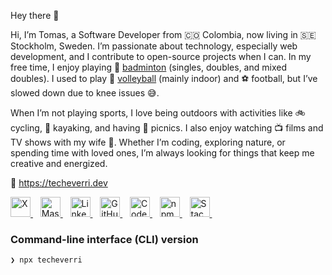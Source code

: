 Hey there 👋

Hi, I’m Tomas, a Software Developer from 🇨🇴 Colombia, now living in 🇸🇪
Stockholm, Sweden. I’m passionate about technology, especially web development,
and I contribute to open-source projects when I can. In my free time, I enjoy
playing 🏸
[badminton](https://badmintonsweden.tournamentsoftware.com/player-profile/c51332aa-ffdc-47aa-9d28-281ed4108d03)
(singles, doubles, and mixed doubles). I used to play 🏐
[volleyball](https://kthvolleyball.com/) (mainly indoor) and ⚽️ football, but
I’ve slowed down due to knee issues 😅.

When I’m not playing sports, I love being outdoors with activities like 🚲
cycling, 🛶 kayaking, and having 🧺 picnics. I also enjoy watching 📺 films and
TV shows with my wife 👰. Whether I’m coding, exploring nature, or spending time
with loved ones, I’m always looking for things that keep me creative and
energized.

🔗 <https://techeverri.dev>

<a title="X" href="https://x.com/TomasEcheverri">
  <img
    height="32"
    width="32"
    alt="X"
    src="https://unpkg.com/super-tiny-icons@0.6.0/images/svg/x.svg"
  />
</a>
&nbsp;&nbsp;
<a rel="me" title="Mastodon" href="https://mastodon.social/@techeverri">
  <img
    height="32"
    width="32"
    alt="Mastodon"
    src="https://unpkg.com/super-tiny-icons@latest/images/svg/mastodon.svg"
  />
</a>
&nbsp;&nbsp;
<a title="LinkedIn" href="https://www.linkedin.com/in/tomechval/">
  <img
    height="32"
    width="32"
    alt="LinkedIn"
    src="https://unpkg.com/super-tiny-icons@latest/images/svg/linkedin.svg"
  />
</a>
&nbsp;&nbsp;
<a title="GitHub" href="https://github.com/techeverri">
  <img
    height="32"
    width="32"
    alt="GitHub"
    src="https://unpkg.com/super-tiny-icons@latest/images/svg/github.svg"
  />
</a>
&nbsp;&nbsp;
<a title="CodePen" href="https://codepen.io/techeverri">
  <img
    height="32"
    width="32"
    alt="CodePen"
    src="https://unpkg.com/super-tiny-icons@latest/images/svg/codepen.svg"
  />
</a>
&nbsp;&nbsp;
<a title="npm" href="https://www.npmjs.com/~techeverri">
  <img
    height="32"
    width="32"
    alt="npm"
    src="https://unpkg.com/super-tiny-icons@latest/images/svg/npm.svg"
  />
</a>
&nbsp;&nbsp;
<a
  title="Stack Overflow"
  href="https://stackoverflow.com/users/1416747/tomas-echeverri"
>
  <img
    height="32"
    width="32"
    alt="Stack Overflow"
    src="https://unpkg.com/super-tiny-icons@latest/images/svg/stackoverflow.svg"
  />
</a>
&nbsp;&nbsp;

### Command-line interface (CLI) version

```shell
❯ npx techeverri
```
